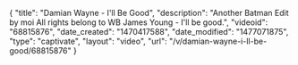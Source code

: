 {
    "title": "Damian Wayne - I'll Be Good",
    "description": "Another Batman Edit by moi All rights belong to WB James Young - I'll be good.",
    "videoid": "68815876",
    "date_created": "1470417588",
    "date_modified": "1477071875",
    "type": "captivate",
    "layout": "video",
    "url": "\/v\/damian-wayne-i-ll-be-good\/68815876"
}